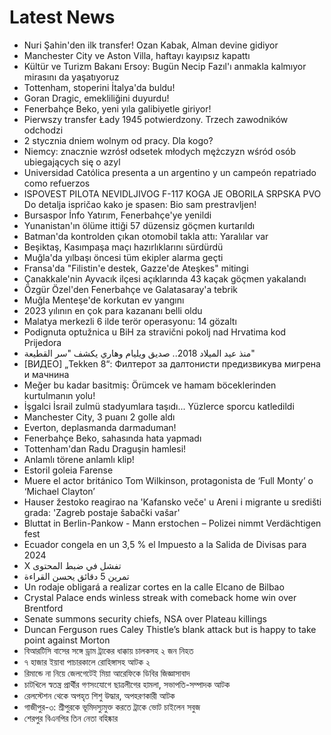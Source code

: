 # Latest News
-  Nuri Şahin'den ilk transfer! Ozan Kabak, Alman devine gidiyor
-  Manchester City ve Aston Villa, haftayı kayıpsız kapattı
-  Kültür ve Turizm Bakanı Ersoy: Bugün Necip Fazıl'ı anmakla kalmıyor mirasını da yaşatıyoruz
-  Tottenham, stoperini İtalya'da buldu!
-  Goran Dragic, emekliliğini duyurdu!
-  Fenerbahçe Beko, yeni yıla galibiyetle giriyor!
-  Pierwszy transfer Łady 1945 potwierdzony. Trzech zawodników odchodzi
-  2 stycznia dniem wolnym od pracy. Dla kogo?
-  Niemcy: znacznie wzrósł odsetek młodych mężczyzn wśród osób ubiegających się o azyl
-  Universidad Católica presenta a un argentino y un campeón repatriado como refuerzos
-  ISPOVEST PILOTA NEVIDLJIVOG F-117 KOGA JE OBORILA SRPSKA PVO Do detalja ispričao kako je spasen: Bio sam prestravljen!
-  Bursaspor İnfo Yatırım, Fenerbahçe'ye yenildi
-  Yunanistan'ın ölüme ittiği 57 düzensiz göçmen kurtarıldı
-  Batman'da kontrolden çıkan otomobil takla attı: Yaralılar var
-  Beşiktaş, Kasımpaşa maçı hazırlıklarını sürdürdü
-  Muğla'da yılbaşı öncesi tüm ekipler alarma geçti
-  Fransa'da "Filistin'e destek, Gazze'de Ateşkes" mitingi
-  Çanakkale'nin Ayvacık ilçesi açıklarında 43 kaçak göçmen yakalandı
-  Özgür Özel'den Fenerbahçe ve Galatasaray'a tebrik
-  Muğla Menteşe'de korkutan ev yangını
-  2023 yılının en çok para kazananı belli oldu
-  Malatya merkezli 6 ilde terör operasyonu: 14 gözaltı
-  Podignuta optužnica u BiH za stravični pokolj nad Hrvatima kod Prijedora
-  منذ عيد الميلاد 2018.. صديق ويليام وهاري يكشف "سر القطيعة"
-  [ВИДЕО] „Tekken 8“: Филтерот за далтонисти предизвикува мигрена и мачнина
-  Meğer bu kadar basitmiş: Örümcek ve hamam böceklerinden kurtulmanın yolu!
-  İşgalci İsrail zulmü stadyumlara taşıdı... Yüzlerce sporcu katledildi
-  Manchester City, 3 puanı 2 golle aldı
-  Everton, deplasmanda darmaduman!
-  Fenerbahçe Beko, sahasında hata yapmadı
-  Tottenham'dan Radu Draguşin hamlesi!
-  Anlamlı törene anlamlı klip!
-  Estoril goleia Farense
-  Muere el actor británico Tom Wilkinson, protagonista de ‘Full Monty’ o ‘Michael Clayton’
-  Hauser žestoko reagirao na 'Kafansko veče' u Areni i migrante u središti grada: 'Zagreb postaje šabački vašar'
-  Bluttat in Berlin-Pankow - Mann erstochen – Polizei nimmt Verdächtigen fest
-  Ecuador congela en un 3,5 % el Impuesto a la Salida de Divisas para 2024
-  X تفشل في ضبط المحتوى
-  تمرين 5 دقائق يحسن القراءة
-  Un rodaje obligará a realizar cortes en la calle Elcano de Bilbao
-  Crystal Palace ends winless streak with comeback home win over Brentford
-  Senate summons security chiefs, NSA over Plateau killings
-  Duncan Ferguson rues Caley Thistle’s blank attack but is happy to take point against Morton
-  বিআরটিসি বাসের সঙ্গে ড্রাম ট্রাকের ধাক্কায় চালকসহ ২ জন নিহত
-  ৭ হাজার ইয়াবা পাচারকালে রোহিঙ্গাসহ আটক ২
-  রিমান্ডে না নিয়ে জেলগেটেই মিয়া আরেফিকে ডিবির জিজ্ঞাসাবাদ
-  চাটখিলে স্বতন্ত্র প্রার্থীর গণসংযোগে ছাত্রলীগের হামলা, সভাপতি-সম্পাদক আটক
-  রেলস্টেশন থেকে অপহৃত শিশু উদ্ধার, অপহরণকারী আটক
-  গাজীপুর-৩: শ্রীপুরকে ভূমিদস্যুমুক্ত করতে ট্রাকে ভোট চাইলেন সবুজ
-  শেরপুর বিএনপির তিন নেতা বহিষ্কার

